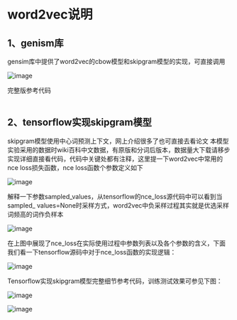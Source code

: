 
word2vec说明<br>
======
1、genism库<br>
-------
gensim库中提供了word2vec的cbow模型和skipgram模型的实现，可直接调用

![image](https://github.com/zlsdu/Word-Embedding/blob/master/phone/word2vec1.png)

完整版参考代码<br>
<br>

2、tensorflow实现skipgram模型<br>
-------
skipgram模型使用中心词预测上下文，网上介绍很多了也可直接去看论文
本模型实验采用的数据时wiki百科中文数据，有原版和分词后版本，数据量大下载请移步
实现详细直接看代码，代码中关键处都有注释，这里提一下word2vec中常用的nce loss损失函数，nce loss函数个参数定义如下

![image](https://github.com/zlsdu/Word-Embedding/blob/master/phone/word2vec2.png)

解释一下参数sampled_values，从tensorflow的nce_loss源代码中可以看到当sampled_ values=None时采样方式，word2vec中负采样过程其实就是优选采样词频高的词作负样本

![image](https://github.com/zlsdu/Word-Embedding/blob/master/phone/word2vec3.png)

在上图中展现了nce_loss在实际使用过程中参数列表以及各个参数的含义，下面我们看一下tensorflow源码中对于nce_loss函数的实现逻辑：

![image](https://github.com/zlsdu/Word-Embedding/blob/master/phone/word2vec4.png)

Tensorflow实现skipgram模型完整细节参考代码，训练测试效果可参见下图：

![image](https://github.com/zlsdu/Word-Embedding/blob/master/phone/word2vec5.png)

![image](https://github.com/zlsdu/Word-Embedding/blob/master/phone/word2vec6.png)
